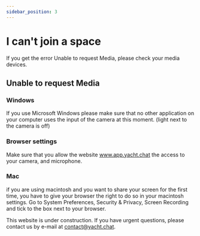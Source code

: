 ```yaml
---
sidebar_position: 3
---
```


# I can't join a space

If you get the error Unable to request Media, please check your media devices.

## Unable to request Media

### Windows
If you use Microsoft Windows please make sure that no other application on your computer uses the input of the camera at this moment. (light next to the camera is off)

### Browser settings
Make sure that you allow the website www.app.yacht.chat the access to your camera, and microphone.

### Mac
if you are using macintosh and you want to share your screen for the first time, you have to give your browser the right to do so in your macintosh settings. Go to System Preferences, Security & Privacy, Screen Recording and tick to the box next to your browser.

This website is under construction. If you have urgent questions, please contact us by e-mail at [contact@yacht.chat](mailto:contact@yacht.chat).